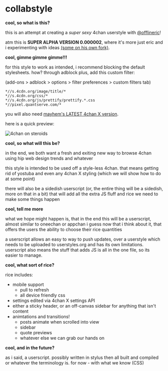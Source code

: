 collabstyle
===========

__cool, so what is this?__

this is an attempt at creating a *super sexy* 4chan userstyle with [@offlineric](https://github.com/offlineric)!

atm this is __SUPER ALPHA VERSION 0.000002__, where it's more just eric and i experimenting with ideas [(some on his own fork)](https://github.com/offlineric/collabstyle).

__cool, gimme gimme gimme!!!__

for this style to work as intended, i recommend blocking the default stylesheets. how? through adblock plus, add this custom filter:

(add-ons > adblock > options > filter preferences > custom filters tab)

```
*//s.4cdn.org/image/title/*
*//s.4cdn.org/css/*
*//s.4cdn.org/js/prettify/prettify.*.css
*//pixel.quantserve.com/*
```

you will also need [mayhem's LATEST 4chan X version](https://github.com/MayhemYDG/4chan-x/wiki/4chan-X-LATEST).

here is a quick preview:

![4chan on steroids](http://i.imgur.com/Z4UR4dR.png)

__cool, so what will this be?__

in the end, we both want a fresh and exiting new way to browse 4chan using hip web design trends and whatever

this style is intended to be used off a style-less 4chan. that means getting rid of yostuba and even any 4chan X styling (which we will show how to do at some point)

there will also be a sidedish userscript (or, the entire thing will be a sidedish, more on that in a bit) that will add all the extra JS fluff and rice we need to make some things happen

__cool, tell me more__

what we hope might happen is, that in the end this will be a userscript, almost similar to oneechan or appchan i guess now that i think about it, that offers the users the ability to choose their rice quantities

a userscript allows an easy to way to push updates, over a userstyle which needs to be uploaded to userstyles.org and has its own limitations. userscript also means the stuff that adds JS is all in the one file, so its easier to manage.

__cool, what sort of rice?__

rice includes:
- mobile support
  - pull to refresh
  - all device friendly css
- settings edited via 4chan X settings API
- either a sticky header, or an off-canvas sidebar for anything that isn't content
- animtations and transitions!
  - posts animate when scrolled into view
  - sidebar
  - quote previews
  - whatever else we can grab our hands on

__cool, and in the future?__

as i said, a userscript. possibly written in stylus then all built and compiled or whatever the terminology is. for now - with what we know (CSS)
